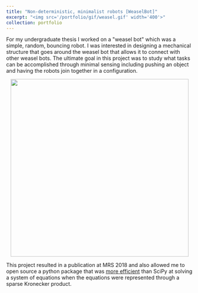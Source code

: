 ```yaml
---
title: "Non-deterministic, minimalist robots [WeaselBot]"
excerpt: "<img src='/portfolio/gif/weasel.gif' width='400'>"
collection: portfolio
---
```


For my undergraduate thesis I worked on a "weasel bot" which was a simple, random, bouncing robot. I was interested in designing a mechanical structure that goes around the weasel bot that allows it to connect with other weasel bots. The ultimate goal in this project was to study what tasks can be accomplished through minimal sensing including pushing an object and having the robots join together in a configuration.

<img src="/portfolio/gif/weasel.gif" width="480" style="display: block; margin: 0 auto" />

This project resulted in a publication at MRS 2018 and also allowed me to open source a python package that was [more efficient](https://core.ac.uk/download/pdf/210999288.pdf) than SciPy at solving a system of equations when the equations were represented through a sparse Kronecker product.
